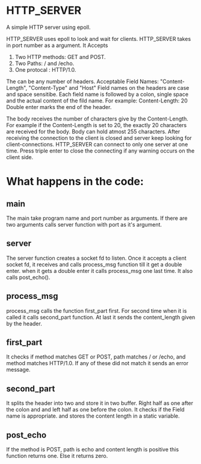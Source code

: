 # HTTP_SERVER
 
A simple HTTP server using epoll.

HTTP_SERVER uses epoll to look and wait for clients. HTTP_SERVER takes in port number as a argument. 
It Accepts 
 1. Two HTTP methods: GET and POST.
 2. Two Paths: / and /echo.
 3. One protocal : HTTP/1.0.

The can be any number of headers.
Acceptable Field Names: "Content-Length", "Content-Type" and "Host"
Field names on the headers are case and space sensitibe. Each field name is followed by a colon, single space and the actual content of the fild name. For example: Content-Length: 20
Double enter marks the end of the header. 

The body receives the number of characters give by the Content-Length. For example if the Content-Length is set to 20, the exactly 20 characters are received for the body. Body can hold atmost 255 characters. After receiving the connection to the client is closed and server keep looking for client-connections. HTTP_SERVER can connect to only one server at one time. Press triple enter to close the connecting if any warning occurs on the client side.

# What happens in the code:

## main

The main take program name and port number as arguments. If there are two arguments calls server function with port as it's argument. 
    
## server

The server function creates a socket fd to listen. Once it accepts a client socket fd, it receives and calls process_msg function till it get a double enter.
when it gets a double enter it calls process_msg one last time. It also calls post_echo().
## process_msg

process_msg calls the function first_part first. For second time when it is called it calls second_part function. At last it sends the content_length given by the header.

## first_part 
    
It checks if method matches GET or POST, path matches / or /echo, and method matches HTTP/1.0. If any of these did not match it sends an error message. 

## second_part

It splits the header into two and store it in two buffer. Right half as one after the colon and and left half as one before the colon.
It checks if the Field name is appropriate. and stores the content length in a static variable.

## post_echo

If the method is POST,  path is echo and content length is positive this function returns one. Else it returns zero.




    


